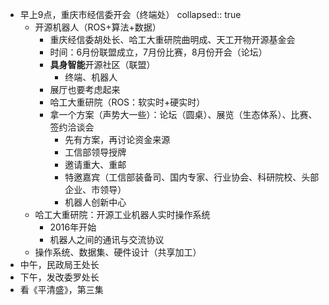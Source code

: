 - 早上9点，重庆市经信委开会（终端处）
  collapsed:: true
	- 开源机器人（ROS+算法+数据）
		- 重庆经信委胡处长、哈工大重研院曲明成、天工开物开源基金会
		- 时间：6月份联盟成立，7月份比赛，8月份开会（论坛）
		- **具身智能**开源社区（联盟）
			- 终端、机器人
		- 展厅也要考虑起来
		- 哈工大重研院（ROS：软实时+硬实时）
		- 拿一个方案（声势大一些）：论坛（圆桌）、展览（生态体系）、比赛、签约洽谈会
			- 先有方案，再讨论资金来源
			- 工信部领导授牌
			- 邀请重大、重邮
			- 特邀嘉宾（工信部装备司、国内专家、行业协会、科研院校、头部企业、市领导）
			- 机器人创新中心
	- 哈工大重研院：开源工业机器人实时操作系统
		- 2016年开始
		- 机器人之间的通讯与交流协议
	- 操作系统、数据集、硬件设计（共享加工）
- 中午，民政局王处长
- 下午，发改委罗处长
- 看《平清盛》，第三集